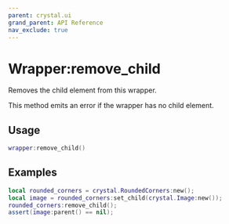 ```yaml
---
parent: crystal.ui
grand_parent: API Reference
nav_exclude: true
---
```


# Wrapper:remove_child

Removes the child element from this wrapper.

This method emits an error if the wrapper has no child element.

## Usage

```lua
wrapper:remove_child()
```

## Examples

```lua
local rounded_corners = crystal.RoundedCorners:new();
local image = rounded_corners:set_child(crystal.Image:new());
rounded_corners:remove_child();
assert(image:parent() == nil);
```
